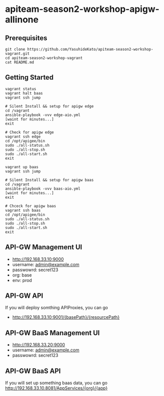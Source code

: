 # apiteam-season2-workshop-apigw-allinone

## Prerequisites 
```
git clone https://github.com/YasuhideKato/apiteam-season2-workshop-vagrant.git
cd apiteam-season2-workshop-vagrant
cat README.md
```

## Getting Started
```
vagrant status
vagrant halt baas
vagrant ssh jump

# Silent Install && setup for apigw edge
cd /vagrant
ansible-playbook -vvv edge-aio.yml
[waint for minutes...]
exit

# Check for apigw edge
vagrant ssh edge
cd /opt/apigee/bin
sudo ./all-status.sh
sudo ./all-stop.sh
sudo ./all-start.sh
exit

vagrant up baas
vagrant ssh jump

# Silent Install && setup for apigw baas
cd /vagrant
ansible-playbook -vvv baas-aio.yml
[waint for minutes...]
exit

# Chceck for apigw baas
vagrant ssh baas
cd /opt/apigee/bin
sudo ./all-status.sh
sudo ./all-stop.sh
sudo ./all-start.sh
exit
```

## API-GW Management UI
* http://192.168.33.10:9000
* username: admin@example.com
* passwowrd: secret123
* org: base
* env: prod

## API-GW API
If you will deploy somthing APIProxies, you can go
* http://192.168.33.10:9001/{basePath}/{resourcePath}

## API-GW BaaS Management UI
* http://192.168.33.20:9000
* username: admin@example.com
* passwowrd: secret123

## API-GW BaaS API
If you will set up something baas data, you can go
http://192.168.33.10.8081/AppServices/{org}/{app}







